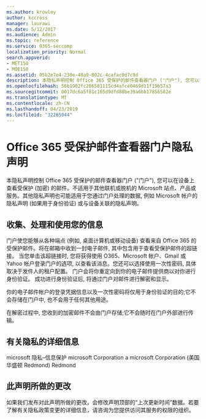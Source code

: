 ```yaml
---
ms.author: krowley
author: kccross
manager: laurawi
ms.date: 5/12/2017
ms.audience: Admin
ms.topic: reference
ms.service: O365-seccomp
localization_priority: Normal
search.appverid:
- MET150
- MOE150
ms.assetid: 05b2e7e4-230e-48a9-802c-4cafac0d7c9d
description: 本隐私声明控制 Office 365 受保护的邮件查看器门户 ("门户"), 您可以在设备上查看受保护 (加密) 的邮件。不适用于其他联机或脱机的 Microsoft 站点、产品或服务。其他隐私声明也可能适用于您通过门户处理的数据, 例如 Microsoft 帐户的隐私声明 (如果用于身份验证) 或与设备关联的隐私声明。
ms.openlocfilehash: 56b1902fc206581115cd4afce0469d11f19b57a3
ms.sourcegitcommit: 0017dc6a5f81c165d9dfd88be39a6bb17856582e
ms.translationtype: MT
ms.contentlocale: zh-CN
ms.lasthandoff: 04/23/2019
ms.locfileid: "32265044"
---
```

# <a name="office-365-protected-message-viewer-portal-privacy-statement"></a>Office 365 受保护邮件查看器门户隐私声明

本隐私声明控制 Office 365 受保护的邮件查看器门户 ("门户"), 您可以在设备上查看受保护 (加密) 的邮件。不适用于其他联机或脱机的 Microsoft 站点、产品或服务。其他隐私声明也可能适用于您通过门户处理的数据, 例如 Microsoft 帐户的隐私声明 (如果用于身份验证) 或与设备关联的隐私声明。

## <a name="collection-processing-and-use-of-your-information"></a>收集、处理和使用您的信息

门户使您能够从各种端点 (例如, 桌面计算机或移动设备) 查看来自 Office 365 的受保护邮件。将在邮箱中收到一封电子邮件, 其中包含用于查看受保护邮件的超链接。 当您单击该超链接时, 您将获得使用 O365、Microsoft 帐户、Gmail 或 Yahoo 帐户登录门户的选项, 以查看该消息。您还可以选择使用一次性密码, 具体取决于发件人的租户配置。 门户会将你重定向到你的电子邮件提供商以对你进行身份验证。 成功进行身份验证后, 将通过门户对邮件进行解密和显示。

你的电子邮件帐户的登录凭据信息以及一次性密码将仅用于身份验证的目的;它不会存储在门户中, 也不会用于任何其他用途。

在解密过程中, 您收到的加密邮件不会由门户存储;它不会随时在门户外部进行传输。

## <a name="for-more-information-about-privacy"></a>有关隐私的详细信息

microsoft 隐私–信息保护 microsoft Corporation a microsoft Corporation (美国华盛顿 Redmond) Redmond

##     <a name="changes-to-this-statement"></a>此声明所做的更改

如果我们发布对此声明所做的更改，会修改声明顶部的“上次更新时间”数据。若要了解有关隐私政策变更的详细信息，请咨询为您提供访问其服务的权限的组织。


